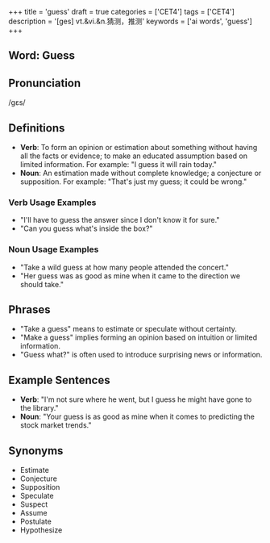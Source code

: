 +++
title = 'guess'
draft = true
categories = ['CET4']
tags = ['CET4']
description = '[ges] vt.&vi.&n.猜测，推测'
keywords = ['ai words', 'guess']
+++

## Word: Guess

## Pronunciation
/ɡɛs/

## Definitions
- **Verb**: To form an opinion or estimation about something without having all the facts or evidence; to make an educated assumption based on limited information. For example: "I guess it will rain today."
- **Noun**: An estimation made without complete knowledge; a conjecture or supposition. For example: "That's just my guess; it could be wrong."

### Verb Usage Examples
- "I'll have to guess the answer since I don't know it for sure."
- "Can you guess what's inside the box?"

### Noun Usage Examples
- "Take a wild guess at how many people attended the concert."
- "Her guess was as good as mine when it came to the direction we should take."

## Phrases
- "Take a guess" means to estimate or speculate without certainty.
- "Make a guess" implies forming an opinion based on intuition or limited information.
- "Guess what?" is often used to introduce surprising news or information.

## Example Sentences
- **Verb**: "I'm not sure where he went, but I guess he might have gone to the library."
- **Noun**: "Your guess is as good as mine when it comes to predicting the stock market trends."

## Synonyms
- Estimate
- Conjecture
- Supposition
- Speculate
- Suspect
- Assume
- Postulate
- Hypothesize
